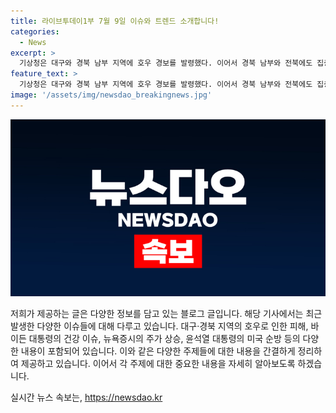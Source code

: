 ```yaml
---
title: 라이브투데이1부 7월 9일 이슈와 트렌드 소개합니다!
categories:
  - News
excerpt: >
  기상청은 대구와 경북 남부 지역에 호우 경보를 발령했다. 이어서 경북 남부와 전북에도 집중호우가 예상되며, 내일까지 전국적으로 세찬 비가 예상되고 있다. 바이든 대통령을 전담하는 파킨슨병 전문의가 8개월 동안 8차례 백악관을 방문했다는 보도가 나와 논란이 되고 있다. 애플 주가가 상승하며 마이크로소프트를 넘어 시총 1위 자리를 탈환했다. 윤석열 대통령은 미국 방문 중 해병대원 특검법에 대한 재의요구권을 행사할 예정이다. 러시아 크렘린궁은 윤 대통령의 발언에 대해 동의하지 않는다고 밝혔다.
feature_text: >
  기상청은 대구와 경북 남부 지역에 호우 경보를 발령했다. 이어서 경북 남부와 전북에도 집중호우가 예상되며, 내일까지 전국적으로 세찬 비가 예상되고 있다. 바이든 대통령을 전담하는 파킨슨병 전문의가 8개월 동안 8차례 백악관을 방문했다는 보도가 나와 논란이 되고 있다. 애플 주가가 상승하며 마이크로소프트를 넘어 시총 1위 자리를 탈환했다. 윤석열 대통령은 미국 방문 중 해병대원 특검법에 대한 재의요구권을 행사할 예정이다. 러시아 크렘린궁은 윤 대통령의 발언에 대해 동의하지 않는다고 밝혔다.
image: '/assets/img/newsdao_breakingnews.jpg'
---
```


<p><img src="/assets/img/newsdao_breakingnews.jpg" alt="implanttips 속보" /></p>

<p>저희가 제공하는 글은 다양한 정보를 담고 있는 블로그 글입니다. 해당 기사에서는 최근 발생한 다양한 이슈들에 대해 다루고 있습니다. 대구·경북 지역의 호우로 인한 피해, 바이든 대통령의 건강 이슈, 뉴욕증시의 주가 상승, 윤석열 대통령의 미국 순방 등의 다양한 내용이 포함되어 있습니다. 이와 같은 다양한 주제들에 대한 내용을 간결하게 정리하여 제공하고 있습니다. 이어서 각 주제에 대한 중요한 내용을 자세히 알아보도록 하겠습니다.</p>
실시간 뉴스 속보는, <a href="https://newsdao.kr" rel="dofollow">https://newsdao.kr</a>



